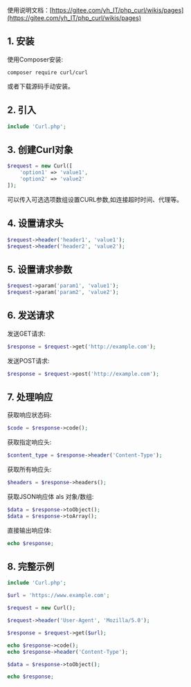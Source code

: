 使用说明文档：[https://gitee.com/yh_IT/php_curl/wikis/pages](https://gitee.com/yh_IT/php_curl/wikis/pages)

## 1. 安装
使用Composer安装:
```
composer require curl/curl
```
或者下载源码手动安装。
## 2. 引入
```php
include 'Curl.php';
```
## 3. 创建Curl对象
```php
$request = new Curl([
    'option1' => 'value1',
    'option2' => 'value2'
]);
```
可以传入可选选项数组设置CURL参数,如连接超时时间、代理等。
## 4. 设置请求头
```php 
$request->header('header1', 'value1');
$request->header('header2', 'value2');
```
## 5. 设置请求参数
```php
$request->param('param1', 'value1');
$request->param('param2', 'value2'); 
```
## 6. 发送请求
发送GET请求:
```php
$response = $request->get('http://example.com');
```
发送POST请求:
```php  
$response = $request->post('http://example.com'); 
```
## 7. 处理响应
获取响应状态码:
```php
$code = $response->code();
```
获取指定响应头:
```php
$content_type = $response->header('Content-Type');
```
获取所有响应头:
```php 
$headers = $response->headers();
```
获取JSON响应体 als 对象/数组:
```php
$data = $response->toObject();
$data = $response->toArray();
```
直接输出响应体:
```php
echo $response;
```
## 8. 完整示例
```php
include 'Curl.php';

$url = 'https://www.example.com';

$request = new Curl();

$request->header('User-Agent', 'Mozilla/5.0');

$response = $request->get($url);

echo $response->code();
echo $response->header('Content-Type');

$data = $response->toObject();

echo $response;
```